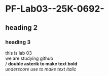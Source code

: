 # PF-Lab03--25K-0692-
## heading 2
### heading 3
this is lab 03
<br/>
we are studying github
<br>/
**double asterik to make text bold**
<br/>
_underscore use to make text italic_
